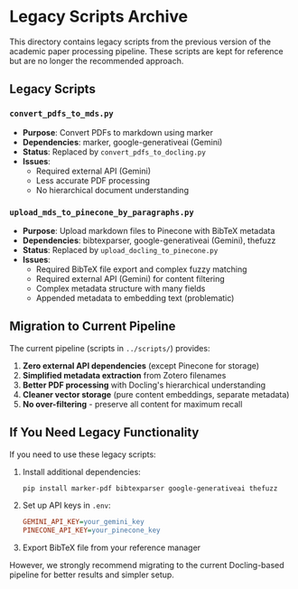# Legacy Scripts Archive

This directory contains legacy scripts from the previous version of the academic paper processing pipeline. These scripts are kept for reference but are no longer the recommended approach.

## Legacy Scripts

### `convert_pdfs_to_mds.py`
- **Purpose**: Convert PDFs to markdown using marker
- **Dependencies**: marker, google-generativeai (Gemini)
- **Status**: Replaced by `convert_pdfs_to_docling.py`
- **Issues**: 
  - Required external API (Gemini)
  - Less accurate PDF processing
  - No hierarchical document understanding

### `upload_mds_to_pinecone_by_paragraphs.py`
- **Purpose**: Upload markdown files to Pinecone with BibTeX metadata
- **Dependencies**: bibtexparser, google-generativeai (Gemini), thefuzz
- **Status**: Replaced by `upload_docling_to_pinecone.py`
- **Issues**:
  - Required BibTeX file export and complex fuzzy matching
  - Required external API (Gemini) for content filtering
  - Complex metadata structure with many fields
  - Appended metadata to embedding text (problematic)

## Migration to Current Pipeline

The current pipeline (scripts in `../scripts/`) provides:

1. **Zero external API dependencies** (except Pinecone for storage)
2. **Simplified metadata extraction** from Zotero filenames
3. **Better PDF processing** with Docling's hierarchical understanding
4. **Cleaner vector storage** (pure content embeddings, separate metadata)
5. **No over-filtering** - preserve all content for maximum recall

## If You Need Legacy Functionality

If you need to use these legacy scripts:

1. Install additional dependencies:
   ```bash
   pip install marker-pdf bibtexparser google-generativeai thefuzz
   ```

2. Set up API keys in `.env`:
   ```ini
   GEMINI_API_KEY=your_gemini_key
   PINECONE_API_KEY=your_pinecone_key
   ```

3. Export BibTeX file from your reference manager

However, we strongly recommend migrating to the current Docling-based pipeline for better results and simpler setup. 